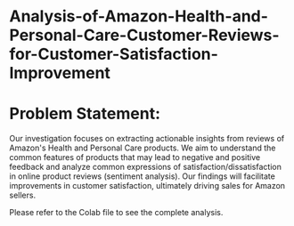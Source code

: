 # Analysis-of-Amazon-Health-and-Personal-Care-Customer-Reviews-for-Customer-Satisfaction-Improvement

# Problem Statement: 
Our investigation focuses on extracting actionable insights from reviews of Amazon's Health and Personal Care products. We aim to understand the common features of products that may lead to negative and positive feedback and analyze common expressions of satisfaction/dissatisfaction in online product reviews (sentiment analysis). Our findings will facilitate improvements in customer satisfaction, ultimately driving sales for Amazon sellers.

Please refer to the Colab file to see the complete analysis.
